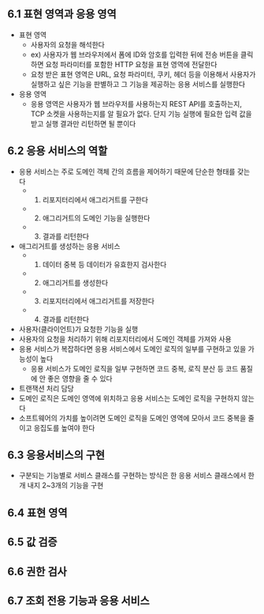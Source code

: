 ## 6.1 표현 영역과 응용 영역

- 표현 영역
    - 사용자의 요청을 해석한다
    - ex) 사용자가 웹 브라우저에서 폼에 ID와 암호를 입력한 뒤에 전송 버튼을 클릭하면 요청 파라미터를 포함한 HTTP 요청을 표현 영역에 전달한다
    - 요청 받은 표현 영역은 URL, 요청 파라미터, 쿠키, 헤더 등을 이용해서 사용자가 실행하고 싶은 기능을 판별하고 그 기능을 제공하는 응용 서비스를 실행한다
- 응용 영역
    - 응용 영역은 사용자가 웹 브라우저를 사용하는지 REST API를 호출하는지, TCP 소켓을 사용하는지를 알 필요가 없다. 단지 기능 실행에 필요한 입력 값을 받고 실행 결과만 리턴하면 될 뿐이다

## 6.2 응용 서비스의 역할

- 응용 서비스는 주로 도메인 객체 간의 흐름을 제어하기 때문에 단순한 형태를 갖는다
    - 1. 리포지터리에서 애그리거트를 구한다
    - 2. 애그리거트의 도메인 기능을 실행한다
    - 3. 결과를 리턴한다
- 애그리거트를 생성하는 응용 서비스
    - 1. 데이터 중복 등 데이터가 유효한지 검사한다
    - 2. 애그리거트를 생성한다
    - 3. 리포지터리에서 애그리거트를 저장한다
    - 4. 결과를 리턴한다
- 사용자(클라이언트)가 요청한 기능을 실행
- 사용자의 요청을 처리하기 위해 리포지터리에서 도메인 객체를 가져와 사용
- 응용 서비스가 복잡하다면 응용 서비스에서 도메인 로직의 일부를 구현하고 있을 가능성이 높다
    - 응용 서비스가 도메인 로직을 일부 구현하면 코드 중복, 로직 분산 등 코드 품질에 안 좋은 영향을 줄 수 있다
- 트랜잭션 처리 담당
- 도메인 로직은 도메인 영역에 위치하고 응용 서비스는 도메인 로직을 구현하지 않는다
- 소프트웨어의 가치를 높이려면 도메인 로직을 도메인 영역에 모아서 코드 중복을 줄이고 응집도를 높여야 한다

## 6.3 응용서비스의 구현

- 구분되는 기능별로 서비스 클래스를 구현하는 방식은 한 응용 서비스 클래스에서 한 개 내지 2~3개의 기능을 구현

## 6.4 표현 영역

## 6.5 값 검증

## 6.6 권한 검사

## 6.7 조회 전용 기능과 응용 서비스